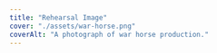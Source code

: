 ```yaml
---
title: "Rehearsal Image"
cover: "./assets/war-horse.png"
coverAlt: "A photograph of war horse production."
---
```

